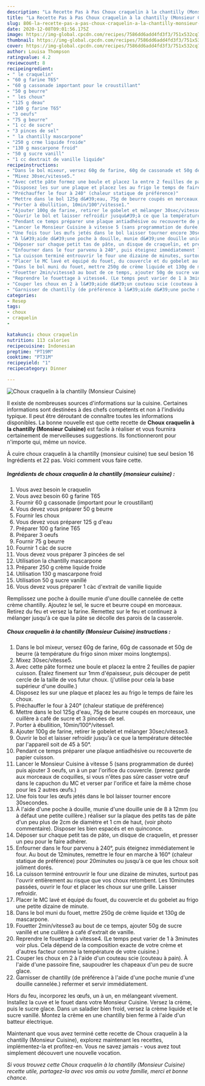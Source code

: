 ```yaml
---
description: "La Recette Pas à Pas Choux craquelin à la chantilly (Monsieur Cuisine)"
title: "La Recette Pas à Pas Choux craquelin à la chantilly (Monsieur Cuisine)"
slug: 806-la-recette-pas-a-pas-choux-craquelin-a-la-chantilly-monsieur-cuisine
date: 2020-12-08T09:01:56.175Z
image: https://img-global.cpcdn.com/recipes/7586dd6add4fd3f3/751x532cq70/choux-craquelin-a-la-chantilly-monsieur-cuisine-photo-principale-de-la-recette.jpg
thumbnail: https://img-global.cpcdn.com/recipes/7586dd6add4fd3f3/751x532cq70/choux-craquelin-a-la-chantilly-monsieur-cuisine-photo-principale-de-la-recette.jpg
cover: https://img-global.cpcdn.com/recipes/7586dd6add4fd3f3/751x532cq70/choux-craquelin-a-la-chantilly-monsieur-cuisine-photo-principale-de-la-recette.jpg
author: Louisa Thompson
ratingvalue: 4.2
reviewcount: 8
recipeingredient:
- " le craquelin"
- "60 g farine T65"
- "60 g cassonade important pour le croustillant"
- "50 g beurre"
- " les choux"
- "125 g deau"
- "100 g farine T65"
- "3 oeufs"
- "75 g beurre"
- "1 cc de sucre"
- "3 pinces de sel"
- " la chantilly mascarpone"
- "250 g crme liquide froide"
- "130 g mascarpone froid"
- "50 g sucre vanill"
- "1 cc dextrait de vanille liquide"
recipeinstructions:
- "Dans le bol mixeur, versez 60g de farine, 60g de cassonade et 50g de beurre (à température du frigo sinon mixer moins longtemps)."
- "Mixez 30sec/vitesse5."
- "Avec cette pâte formez une boule et placez la entre 2 feuilles de papier cuisson. Étalez finement sur 1mm d&#39;épaisseur, puis découper de petit cercle de la taille de vos futur choux. (j&#39;utilise pour cela la base supérieur d&#39;une douille.)"
- "Disposez les sur une plaque et placez les au frigo le temps de faire les choux."
- "Préchauffer le four à 240° (chaleur statique de préférence)"
- "Mettre dans le bol 125g d&#39;eau, 75g de beurre coupés en morceaux, une cuillère à café de sucre et 3 pincées de sel."
- "Porter à ébullition, 10min/100°/vitesse1."
- "Ajouter 100g de farine, retirer le gobelet et mélanger 30sec/vitesse3."
- "Ouvrir le bol et laisser refroidir jusqu&#39;à ce que la température détectée par l&#39;appareil soit de 45 à 50°."
- "Pendant ce temps préparer une plaque antiadhésive ou recouverte de papier cuisson."
- "Lancer le Monsieur Cuisine à vitesse 5 (sans programmation de durée) puis ajouter 3 oeufs, un à un par l&#39;orifice du couvercle. (prenez garde aux morceaux de coquilles, si vous n&#39;êtes pas sûre casser votre œuf dans le capuchon du MC et verser par l&#39;orifice et faire la même chose pour les 2 autres œufs.)"
- "Une fois tour les œufs jetés dans le bol laisser tourner encore 30secondes."
- "À l&#39;aide d&#39;une poche à douille, munie d&#39;une douille unie de 8 à 12mm (ou à défaut une petite cuillère.) réaliser sur la plaque des petits tas de pâte d&#39;un peu plus de 2cm de diamètre et 1 cm de haut, (voir photo commentaire). Disposer les bien espacés et en quinconce."
- "Déposer sur chaque petit tas de pâte, un disque de craquelin, et presser un peu pour le faire adhérer."
- "Enfourner dans le four parvenu à 240°, puis éteignez immédiatement le four. Au bout de 12minutes, remettre le four en marche à 160° (chaleur statique de préférence) pour 20minutes ou jusqu&#39;à ce que les choux soit joliment dorés."
- "La cuisson terminé entrouvrir le four une dizaine de minutes, surtout pas l&#39;ouvrir entièrement au risque que vos choux retombent. Les 10minutes passées, ouvrir le four et placer les choux sur une grille. Laisser refroidir."
- "Placer le MC lavé et équipé du fouet, du couvercle et du gobelet au frigo une petite dizaine de minute."
- "Dans le bol muni du fouet, mettre 250g de crème liquide et 130g de mascarpone."
- "Fouetter 2min/vitesse3 au bout de ce temps, ajouter 50g de sucre vanillé et une cuillère à café d&#39;extrait de vanille."
- "Reprendre le fouettage à vitesse4. (Le temps peut varier de 1 à 3minutes voir plus. Cela dépend de la composition exacte de votre crème et d&#39;autres facteur comme la température de votre cuisine.)"
- "Couper les choux en 2 à l&#39;aide d&#39;un couteau scie (couteau à pain). À l&#39;aide d&#39;une passoire fine, saupoudrer les chapeaux d&#39;un peu de sucre glace."
- "Garnisser de chantilly (de préférence à l&#39;aide d&#39;une poche munie d&#39;une douille cannelée.) refermer et servir immédiatement."
categories:
- Resep
tags:
- choux
- craquelin
- 

katakunci: choux craquelin  
nutrition: 113 calories
recipecuisine: Indonesian
preptime: "PT19M"
cooktime: "PT31M"
recipeyield: "1"
recipecategory: Dinner

---
```



![Choux craquelin à la chantilly (Monsieur Cuisine)](https://img-global.cpcdn.com/recipes/7586dd6add4fd3f3/751x532cq70/choux-craquelin-a-la-chantilly-monsieur-cuisine-photo-principale-de-la-recette.jpg)

Il existe de nombreuses sources d'informations sur la cuisine. Certaines informations sont destinées à des chefs compétents et non à l'individu typique. Il peut être déroutant de connaître toutes les informations disponibles. La bonne nouvelle est que cette recette de <strong> Choux craquelin à la chantilly (Monsieur Cuisine) </strong> est facile à réaliser et vous fournira certainement de merveilleuses suggestions. Ils fonctionneront pour n'importe qui, même un novice.

<!--inarticleads1-->

À cuire choux craquelin à la chantilly (monsieur cuisine) tue seul besion 16 Ingrédients et 22 pas. Voici comment vous faire cette.

##### Ingrédients de choux craquelin à la chantilly (monsieur cuisine) :

1. Vous avez besoin  le craquelin
1. Vous avez besoin 60 g farine T65
1. Fournir 60 g cassonade (important pour le croustillant)
1. Vous devez vous préparer 50 g beurre
1. Fournir  les choux
1. Vous devez vous préparer 125 g d&#39;eau
1. Préparer 100 g farine T65
1. Préparer 3 oeufs
1. Fournir 75 g beurre
1. Fournir 1 càc de sucre
1. Vous devez vous préparer 3 pincées de sel
1. Utilisation  la chantilly mascarpone
1. Préparer 250 g crème liquide froide
1. Utilisation 130 g mascarpone froid
1. Utilisation 50 g sucre vanillé
1. Vous devez vous préparer 1 càc d&#39;extrait de vanille liquide


Remplissez une poche à douille munie d&#39;une douille cannelée de cette crème chantilly. Ajoutez le sel, le sucre et beurre coupé en morceaux. Retirez du feu et versez la farine. Remettez sur le feu et continuez à mélanger jusqu&#39;à ce que la pâte se décolle des parois de la casserole. 

<!--inarticleads2-->

##### Choux craquelin à la chantilly (Monsieur Cuisine) instructions :

1. Dans le bol mixeur, versez 60g de farine, 60g de cassonade et 50g de beurre (à température du frigo sinon mixer moins longtemps).
1. Mixez 30sec/vitesse5.
1. Avec cette pâte formez une boule et placez la entre 2 feuilles de papier cuisson. Étalez finement sur 1mm d&#39;épaisseur, puis découper de petit cercle de la taille de vos futur choux. (j&#39;utilise pour cela la base supérieur d&#39;une douille.)
1. Disposez les sur une plaque et placez les au frigo le temps de faire les choux.
1. Préchauffer le four à 240° (chaleur statique de préférence)
1. Mettre dans le bol 125g d&#39;eau, 75g de beurre coupés en morceaux, une cuillère à café de sucre et 3 pincées de sel.
1. Porter à ébullition, 10min/100°/vitesse1.
1. Ajouter 100g de farine, retirer le gobelet et mélanger 30sec/vitesse3.
1. Ouvrir le bol et laisser refroidir jusqu&#39;à ce que la température détectée par l&#39;appareil soit de 45 à 50°.
1. Pendant ce temps préparer une plaque antiadhésive ou recouverte de papier cuisson.
1. Lancer le Monsieur Cuisine à vitesse 5 (sans programmation de durée) puis ajouter 3 oeufs, un à un par l&#39;orifice du couvercle. (prenez garde aux morceaux de coquilles, si vous n&#39;êtes pas sûre casser votre œuf dans le capuchon du MC et verser par l&#39;orifice et faire la même chose pour les 2 autres œufs.)
1. Une fois tour les œufs jetés dans le bol laisser tourner encore 30secondes.
1. À l&#39;aide d&#39;une poche à douille, munie d&#39;une douille unie de 8 à 12mm (ou à défaut une petite cuillère.) réaliser sur la plaque des petits tas de pâte d&#39;un peu plus de 2cm de diamètre et 1 cm de haut, (voir photo commentaire). Disposer les bien espacés et en quinconce.
1. Déposer sur chaque petit tas de pâte, un disque de craquelin, et presser un peu pour le faire adhérer.
1. Enfourner dans le four parvenu à 240°, puis éteignez immédiatement le four. Au bout de 12minutes, remettre le four en marche à 160° (chaleur statique de préférence) pour 20minutes ou jusqu&#39;à ce que les choux soit joliment dorés.
1. La cuisson terminé entrouvrir le four une dizaine de minutes, surtout pas l&#39;ouvrir entièrement au risque que vos choux retombent. Les 10minutes passées, ouvrir le four et placer les choux sur une grille. Laisser refroidir.
1. Placer le MC lavé et équipé du fouet, du couvercle et du gobelet au frigo une petite dizaine de minute.
1. Dans le bol muni du fouet, mettre 250g de crème liquide et 130g de mascarpone.
1. Fouetter 2min/vitesse3 au bout de ce temps, ajouter 50g de sucre vanillé et une cuillère à café d&#39;extrait de vanille.
1. Reprendre le fouettage à vitesse4. (Le temps peut varier de 1 à 3minutes voir plus. Cela dépend de la composition exacte de votre crème et d&#39;autres facteur comme la température de votre cuisine.)
1. Couper les choux en 2 à l&#39;aide d&#39;un couteau scie (couteau à pain). À l&#39;aide d&#39;une passoire fine, saupoudrer les chapeaux d&#39;un peu de sucre glace.
1. Garnisser de chantilly (de préférence à l&#39;aide d&#39;une poche munie d&#39;une douille cannelée.) refermer et servir immédiatement.


Hors du feu, incorporez les œufs, un à un, en mélangeant vivement. Installez la cuve et le fouet dans votre Monsieur Cuisine. Versez la crème, puis le sucre glace. Dans un saladier bien froid, versez la crème liquide et le sucre vanillé. Montez la crème en une chantilly bien ferme à l&#39;aide d&#39;un batteur électrique. 

<!--inarticleads1-->

<p>
Maintenant que vous avez terminé cette recette de Choux craquelin à la chantilly (Monsieur Cuisine), explorez maintenant les recettes, implémentez-la et profitez-en. Vous ne savez jamais - vous avez tout simplement découvert une nouvelle vocation.
</p>

<p>
<i>Si vous trouvez cette Choux craquelin à la chantilly (Monsieur Cuisine) recette utile, partagez-la avec vos amis ou votre famille, merci et bonne chance.</i>
</p>

